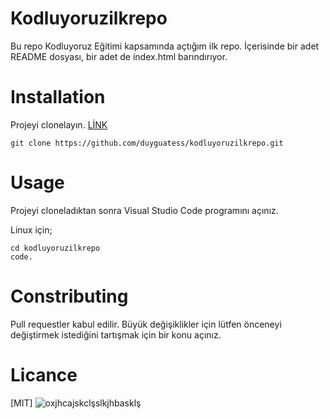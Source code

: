 # Kodluyoruzilkrepo
Bu repo Kodluyoruz Eğitimi kapsamında açtığım ilk repo. İçerisinde bir adet README dosyası, bir adet de index.html barındırıyor.

# Installation
Projeyi clonelayın. [LİNK](https://github.com/duyguatess/kodluyoruzilkrepo.git)
```
git clone https://github.com/duyguatess/kodluyoruzilkrepo.git
```
# Usage
Projeyi cloneladıktan sonra Visual Studio Code programını açınız.

Linux için;
```
cd kodluyoruzilkrepo 
code.
```
# Constributing
Pull requestler kabul edilir. Büyük değişiklikler için lütfen önceneyi değiştirmek istediğini tartışmak için bir konu açınız.

# Licance
[MIT]
![oxjhcajskclşslkjhbasklş](https://user-images.githubusercontent.com/109992483/184903914-9bf2e0a3-e0bd-4316-89b2-8e44001ec0e2.png)
